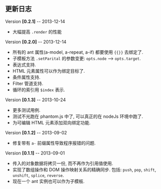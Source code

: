 更新日志
----
Version **[0.2.1]** -- 2013-12-14
  
* 大幅提高 `.render` 的性能

Version **[0.2.0]** -- 2013-12-14

* 所有的 ant 属性(a-model, a-repeat, a-if) 都要使用 `{{}}` 去绑定了.
* 子模板方法 `.setParital` 的参数变更: `opts.node` --> `opts.target`.
* 表达式支持.
* HTML 元素属性可以作为绑定目标了.
* 条件属性支持.
* Filter 管道支持.
* 循环的索引用 `$index` 表示.

Version **[0.1.3]** -- 2013-10-24

* 更多测试用例.
* 测试不光跑在 phantom.js 中了, 可以真正的在 nodeJs 环境中跑了.
* 为可编辑 HTML 元素添加双向绑定功能.

Version **[0.1.2]** -- 2013-09-02

* 修复带有 `a-` 前缀属性导致程序报错的问题.


Version **[0.1.1]** -- 2013-09-01

* 传入的对象数据将拷贝一份, 而不再作为引用值使用.
* 实现了数组操作和 DOM 操作映射关系的精确同步. 包括:  `push`, `pop`, `shift`, `unshift`, `splice`, `reverse`.
* 现在一个 ant 实例也可以作为子模板.
